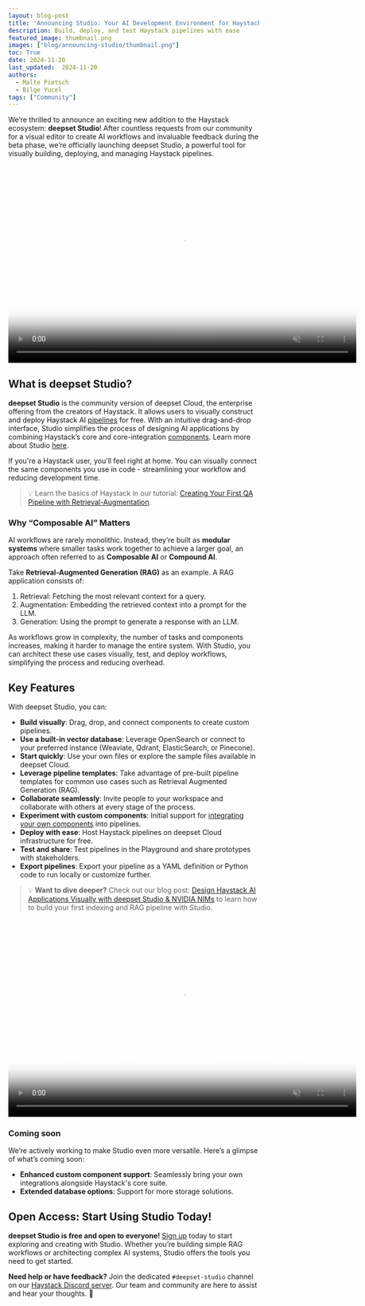 ```yaml
---
layout: blog-post
title: 'Announcing Studio: Your AI Development Environment for Haystack'
description: Build, deploy, and test Haystack pipelines with ease
featured_image: thumbnail.png
images: ["blog/announcing-studio/thumbnail.png"]
toc: True
date: 2024-11-20
last_updated:  2024-11-20
authors:
  - Malte Pietsch
  - Bilge Yucel
tags: ["Community"]
---	
```


We’re thrilled to announce an exciting new addition to the Haystack ecosystem: **deepset Studio**! After countless requests from our community for a visual editor to create AI workflows and invaluable feedback during the beta phase, we’re officially launching deepset Studio, a powerful tool for visually building, deploying, and managing Haystack pipelines.

<video autoplay loop muted playsinline poster="/images/studio-image.png" width="700" height="398" class="responsive"><source src="/images/studio.mp4" type="video/mp4"></video>

## What is deepset Studio?

**deepset Studio** is the community version of deepset Cloud, the enterprise offering from the creators of Haystack. It allows users to visually construct and deploy Haystack AI [pipelines](https://docs.haystack.deepset.ai/docs/pipelines) for free. With an intuitive drag-and-drop interface, Studio simplifies the process of designing AI applications by combining Haystack’s core and core-integration [components](https://docs.haystack.deepset.ai/docs/components). Learn more about Studio [here](https://www.deepset.ai/blog/introducing-deepset-studio-visual-ai-builder). 

If you're a Haystack user, you'll feel right at home. You can visually connect the same components you use in code - streamlining your workflow and reducing development time.

> 💡 Learn the basics of Haystack in our tutorial: [Creating Your First QA Pipeline with Retrieval-Augmentation](https://haystack.deepset.ai/tutorials/27_first_rag_pipeline).
> 

### Why “Composable AI” Matters

AI workflows are rarely monolithic. Instead, they’re built as **modular systems** where smaller tasks work together to achieve a larger goal, an approach often referred to as **Composable AI** or **Compound AI**.

Take **Retrieval-Augmented Generation (RAG)** as an example. A RAG application consists of:

1. Retrieval: Fetching the most relevant context for a query.
2. Augmentation: Embedding the retrieved context into a prompt for the LLM.
3. Generation: Using the prompt to generate a response with an LLM.

As workflows grow in complexity, the number of tasks and components increases, making it harder to manage the entire system. With Studio, you can architect these use cases visually, test, and deploy workflows, simplifying the process and reducing overhead.

## Key Features

With deepset Studio, you can:

- **Build visually**: Drag, drop, and connect components to create custom pipelines.
- **Use a built-in vector database**: Leverage OpenSearch or connect to your preferred instance (Weaviate, Qdrant, ElasticSearch, or Pinecone).
- **Start quickly**: Use your own files or explore the sample files available in deepset Cloud.
- **Leverage pipeline templates**:  Take advantage of pre-built pipeline templates for common use cases such as Retrieval Augmented Generation (RAG).
- **Collaborate seamlessly**: Invite people to your workspace and collaborate with others at every stage of the process.
- **Experiment with custom components**: Initial support for [integrating your own components](https://docs.cloud.deepset.ai/docs/create-a-custom-component) into pipelines.
- **Deploy with ease**: Host Haystack pipelines on deepset Cloud infrastructure for free.
- **Test and share**: Test pipelines in the Playground and share prototypes with stakeholders.
- **Export pipelines**: Export your pipeline as a YAML definition or Python code to run locally or customize further.

> 💡 **Want to dive deeper?** Check out our blog post: [Design Haystack AI Applications Visually with deepset Studio & NVIDIA NIMs](https://www.notion.so/Haystack-Blog-Update-13ee210b37c4802db43cfbc71b0395b1?pvs=21) to learn how to build your first indexing and RAG pipeline with Studio.

<video autoplay loop muted playsinline poster="/images/studio-image.png" width="700" height="398" class="responsive"><source src="/images/studio-playground.mp4" type="video/mp4"></video>

### Coming soon

We’re actively working to make Studio even more versatile. Here’s a glimpse of what’s coming soon:

- **Enhanced custom component support**: Seamlessly bring your own integrations alongside Haystack's core suite.
- **Extended database options**: Support for more storage solutions.

## Open Access: Start Using Studio Today!

**deepset Studio is free and open to everyone!** [Sign up](https://landing.deepset.ai/deepset-studio-signup) today to start exploring and creating with Studio. Whether you’re building simple RAG workflows or architecting complex AI systems, Studio offers the tools you need to get started.

**Need help or have feedback?** Join the dedicated `#deepset-studio` channel on our [Haystack Discord server](https://discord.com/invite/VBpFzsgRVF). Our team and community are here to assist and hear your thoughts. 🧡